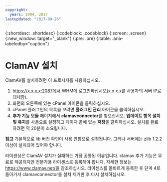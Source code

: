 ```yaml
---
copyright:
  years: 1994, 2017
lastupdated: "2017-09-26"
---
```

{:shortdesc: .shortdesc}
{:codeblock: .codeblock}
{:screen: .screen}
{:new_window: target="_blank"}
{:pre: .pre}
{:table: .aria-labeledby="caption"}

# ClamAV 설치

ClamAV를 설치하려면 이 프로시저를 사용하십시오.

1. https://x.x.x.x:2087에서 WHM에 로그인하십시오(x.x.x.x를 사용자의 서버 IP로 대체함).
2. 화면의 오른쪽에 있는 cPanel 아이콘을 클릭하십시오.
3. cPanel 플러그인의 목록을 보려면 **플러그인 관리** 아이콘을 클릭하십시오.
4. **추가 기능 모듈** 페이지에서 **clamavconnector**를 찾으십시오. **업데이트 항목 설치 및 유지**를 사용으로 설정하고 페이지 끝에 있는 **저장**을 클릭하십시오.
설치를 완료하려면 약 20분이 소요됩니다.

**참고**
기본적으로 lib 버전 확인이 사용 안함으로 설정됩니다. 그러나 서버에는 zlib 1.2.2 이상이 설치되어 있어야 합니다.

라이센싱은 ClamAV 설치가 실패하는 가장 공통된 이유입니다. clamav 추가 기능은 무료로 제공되지만 전문가용 라이센스로 등록해야 합니다. 자세한 정보는 https://www.clamav.net/을 참조하십시오. 라이센스를 올바르게 등록한 후 단계 4로 돌아가서 clamavconnector를 설치 제거한 후 다시 설치하십시오. 
